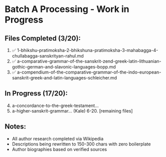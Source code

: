 # Batch A Processing - Work in Progress

## Files Completed (3/20):
1. ✅ 1-bhikshu-pratimoksha-2-bhikshuna-pratimoksha-3-mahabagga-4-chullabagga-sanskrityan-rahul.md
2. ✅ a-comparative-grammar-of-the-sanskrit-zend-greek-latin-lithuanian-gothic-german-and-slavonic-languages-bopp.md
3. ✅ a-compendium-of-the-comparative-grammar-of-the-indo-european-sanskrit-greek-and-latin-languages-schleicher.md

## In Progress (17/20):
4. a-concordance-to-the-greek-testament...
5. a-higher-sanskrit-grammar... (Kale)
6-20. [remaining files]

## Notes:
- All author research completed via Wikipedia
- Descriptions being rewritten to 150-300 chars with zero boilerplate
- Author biographies based on verified sources
